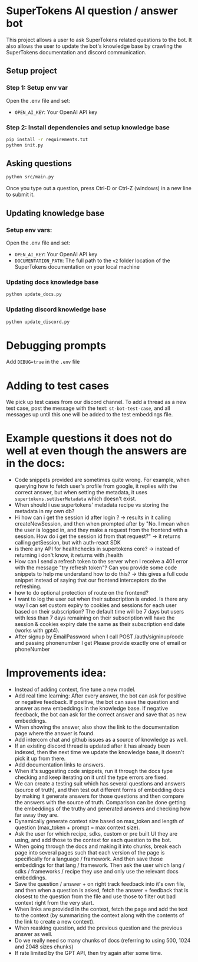 # SuperTokens AI question / answer bot

This project allows a user to ask SuperTokens related questions to the bot. It also allows the user to update the bot's knowledge base by crawling the SuperTokens documentation and discord communication.

## Setup project

### Step 1: Setup env var
Open the .env file and set:
- `OPEN_AI_KEY`: Your OpenAI API key

### Step 2: Install dependencies and setup knowledge base
```bash
pip install -r requirements.txt
python init.py
```

## Asking questions
```bash
python src/main.py
```

Once you type out a question, press Ctrl-D or Ctrl-Z (windows) in a new line to submit it.

## Updating knowledge base

### Setup env vars:
Open the .env file and set:
- `OPEN_AI_KEY`: Your OpenAI API key
- `DOCUMENTATION_PATH`: The full path to the `v2` folder location of the SuperTokens documentation on your local machine

### Updating docs knowledge base
```bash
python update_docs.py
```

### Updating discord knowledge base
```bash
python update_discord.py
```

# Debugging prompts
Add `DEBUG=true` in the `.env` file

# Adding to test cases
We pick up test cases from our discord channel. To add a thread as a new test case, post the message with the text: `st-bot-test-case`, and all messages up until this one will be added to the test embeddings file.

# Example questions it does not do well at even though the answers are in the docs:
- Code snippets provided are sometimes quite wrong. For example, when querying how to fetch user's profile from google, it replies with the correct answer, but when setting the metadata, it uses `supertokens.setUserMetadata` which doesn't exist.
- When should i use supertokens' metadata recipe vs storing the metadata in my own db?
- Hi how can i get the session id after login ? -> results in it calling createNewSession, and then when prompted after by "No. I mean when the user is logged in, and they make a request from the frontend with a session. How do i get the session id from that request?" -> it returns calling getSession, but with auth-react SDK
- is there any API for healthchecks in supertokens core? -> instead of returning i don't know, it returns with /health
- How can I send a refresh token to the server when I receive a 401 error with the message "try refresh token"? Can you provide some code snippets to help me understand how to do this? -> this gives a full code snippet instead of saying that our frontend interceptors do the refreshing.
- how to do optional protection of route on the frontend?
- I want to log the user out when their subscription is ended. Is there any way I can set custom expiry to cookies and sessions for each user based on their subscription? The default time will be 7 days but users with less than 7 days remaining on their subscription will have the session & cookies expiry date the same as their subscription end date (works with gpt4).
- After signup by EmailPassword when I call POST /auth/signinup/code and passing phonenumber I get Please provide exactly one of email or phoneNumber

# Improvements idea:
- Instead of adding context, fine tune a new model.
- Add real time learning: After every answer, the bot can ask for positive or negative feedback. If positive, the bot can save the question and answer as new embeddings in the knowledge base. If negative feedback, the bot can ask for the correct answer and save that as new embeddings.
- When showing the answer, also show the link to the documentation page where the answer is found.
- Add intercom chat and github issues as a source of knowledge as well.
- If an existing discord thread is updated after it has already been indexed, then the next time we update the knowledge base, it doesn't pick it up from there.
- Add documentation links to answers.
- When it's suggesting code snippets, run it through the docs type checking and keep iterating on it until the type errors are fixed.
- We can create a testing suit which has several questions and answers (source of truth), and then test out different forms of embedding docs by making it generate answers for those questions and then compare the answers with the source of truth. Comparison can be done getting the embeddings of the truthy and generated answers and checking how far away they are.
- Dynamically generate context size based on max_token and length of question (max_token + prompt = max context size).
- Ask the user for which recipe, sdks, custom or pre built UI they are using, and add those to the context for each question to the bot.
- When going through the docs and making it into chunks, break each page into several pages such that each version of the page is specifically for a language / framework. And then save those embeddings for that lang / framework. Then ask the user which lang / sdks / frameworks / recipe they use and only use the relevant docs embeddings.
- Save the question / answer + on right track feedback into it's own file, and then when a question is asked, fetch the answer + feedback that is closest to the question from the file and use those to filter out bad context right from the very start.
- When links are provided in the context, fetch the page and add the text to the context (by summarizing the context along with the contents of the link to create a new context).
- When reasking question, add the previous question and the previous answer as well.
- Do we really need so many chunks of docs (referring to using 500, 1024 and 2048 sizes chunks)
- If rate limited by the GPT API, then try again after some time.